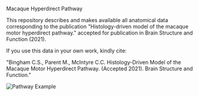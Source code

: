 Macaque Hyperdirect Pathway

This repository describes and makes available all anatomical data corresponding to the publication "Histology-driven model of the macaque motor hyperdirect pathway." accepted for publication in Brain Structure and Function (2021). 

If you use this data in your own work, kindly cite:

"Bingham C.S., Parent M., McIntyre C.C. Histology-Driven Model of the Macaque Motor Hyperdirect Pathway. (Accepted 2021). Brain Structure and Function."


![Pathway Example](https://github.com/bingsome/MacaqueHyperdirectPathway/blob/master/Lhem_splined_HDP.png)
